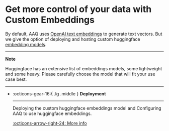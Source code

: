 # Get more control of your data with Custom Embeddings

By default, AAQ uses
[OpenAI text embeddings](https://platform.openai.com/docs/guides/embeddings/what-are-embeddings)
to generate text vectors. But we give the option of deploying and hosting custom huggingface
[embedding models](https://huggingface.co/spaces/mteb/leaderboard).

---

**Note**

Huggingface has an extensive list of embeddings models, some lightweight and
some heavy. Please carefully choose the model that will fit your use case best.

---

<div class="grid cards" markdown>

- :octicons-gear-16:{ .lg .middle } **Deployment**

  ***

  Deploying the custom huggingface embeddings model and Configuring AAQ to use huggingface embeddings.

  [:octicons-arrow-right-24: More info](./deployment.md)
